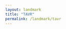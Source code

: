 ```yaml
---
layout: landmark
title: "TAVR"
permalink: /landmark/tavr
---
```


<!-- Replace this with article content for TAVR -->

